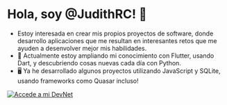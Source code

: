 # Hola, soy @JudithRC! 👋
- Estoy interesada en crear mis propios proyectos de software, donde desarrollo aplicaciones que me resultan en interesantes retos que me ayuden a desenvolver mejor mis habilidades. 
- 🌱 Actualmente estoy ampliando mi conocimiento con Flutter, usando Dart, y descubriendo cosas nuevas cada día con Python.
- 🖥️ Ya he desarrollado algunos proyectos utilizando JavaScript y SQLite, usando frameworks como Quasar incluso!

[![Accede a mi DevNet](https://img.shields.io/badge/Visita%20mi%20web%20rep--zone-00bfff?style=for-the-badge&logo=githubpages&logoColor=white)](https://judithrc.github.io/rep-zone/)

<!---
JudithRC/JudithRC is a ✨ special ✨ repository because its `README.md` (this file) appears on your GitHub profile.
You can click the Preview link to take a look at your changes.

- 💞️ I’m looking to collaborate on ...
- 📫 How to reach me ...
- 😄 Pronouns: ...
- ⚡ Fun fact: ...

--->
